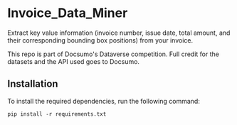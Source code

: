 # Invoice_Data_Miner
Extract key value information (invoice number, issue date, total amount, and their corresponding bounding box positions) from your invoice.

This repo is part of Docsumo's Dataverse competition. Full credit for the datasets and the API used goes to Docsumo.

## Installation
To install the required dependencies, run the following command:
```
pip install -r requirements.txt
```
